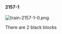 #### 2157-1
![train-2157-1-0.png](https://github.com/lil-lab/nlvr/raw/master/nlvr/train/images/16/train-2157-1-0.png "train-2157-1-0.png")

There are 2 black blocks